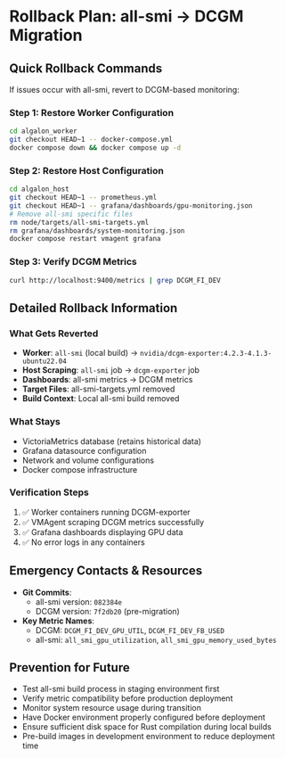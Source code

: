 # Rollback Plan: all-smi → DCGM Migration

## Quick Rollback Commands

If issues occur with all-smi, revert to DCGM-based monitoring:

### Step 1: Restore Worker Configuration
```bash
cd algalon_worker
git checkout HEAD~1 -- docker-compose.yml
docker compose down && docker compose up -d
```

### Step 2: Restore Host Configuration  
```bash
cd algalon_host
git checkout HEAD~1 -- prometheus.yml
git checkout HEAD~1 -- grafana/dashboards/gpu-monitoring.json
# Remove all-smi specific files
rm node/targets/all-smi-targets.yml
rm grafana/dashboards/system-monitoring.json
docker compose restart vmagent grafana
```

### Step 3: Verify DCGM Metrics
```bash
curl http://localhost:9400/metrics | grep DCGM_FI_DEV
```

## Detailed Rollback Information

### What Gets Reverted
- **Worker**: `all-smi` (local build) → `nvidia/dcgm-exporter:4.2.3-4.1.3-ubuntu22.04`
- **Host Scraping**: `all-smi` job → `dcgm-exporter` job  
- **Dashboards**: all-smi metrics → DCGM metrics
- **Target Files**: all-smi-targets.yml removed
- **Build Context**: Local all-smi build removed

### What Stays
- VictoriaMetrics database (retains historical data)
- Grafana datasource configuration
- Network and volume configurations
- Docker compose infrastructure

### Verification Steps
1. ✅ Worker containers running DCGM-exporter
2. ✅ VMAgent scraping DCGM metrics successfully
3. ✅ Grafana dashboards displaying GPU data
4. ✅ No error logs in any containers

## Emergency Contacts & Resources
- **Git Commits**: 
  - all-smi version: `082384e`
  - DCGM version: `7f2db20` (pre-migration)
- **Key Metric Names**: 
  - DCGM: `DCGM_FI_DEV_GPU_UTIL`, `DCGM_FI_DEV_FB_USED`
  - all-smi: `all_smi_gpu_utilization`, `all_smi_gpu_memory_used_bytes`

## Prevention for Future
- Test all-smi build process in staging environment first
- Verify metric compatibility before production deployment  
- Monitor system resource usage during transition
- Have Docker environment properly configured before deployment
- Ensure sufficient disk space for Rust compilation during local builds
- Pre-build images in development environment to reduce deployment time